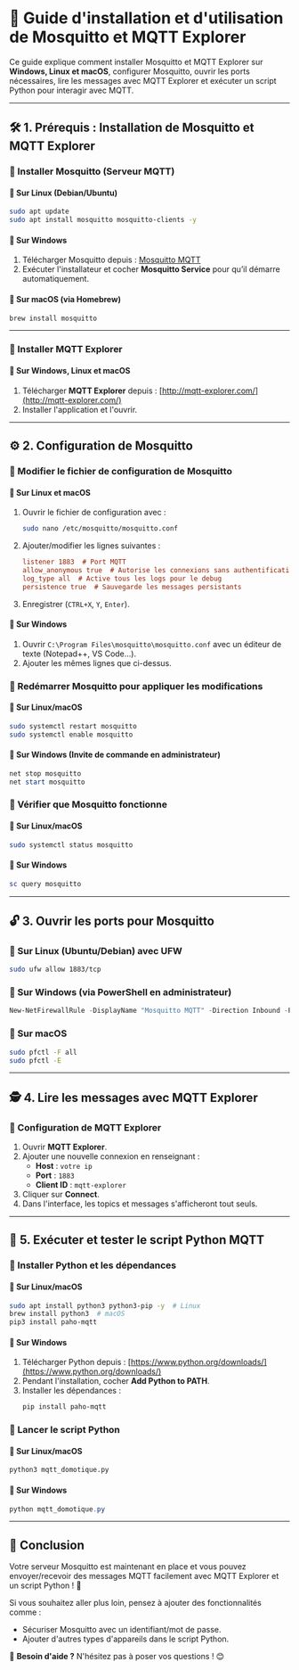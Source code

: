 # 📌 Guide d'installation et d'utilisation de Mosquitto et MQTT Explorer

Ce guide explique comment installer Mosquitto et MQTT Explorer sur **Windows, Linux et macOS**, configurer Mosquitto, ouvrir les ports nécessaires, lire les messages avec MQTT Explorer et exécuter un script Python pour interagir avec MQTT.

---

## 🛠️ 1. Prérequis : Installation de Mosquitto et MQTT Explorer

### 📌 Installer Mosquitto (Serveur MQTT)
#### 🔹 Sur **Linux (Debian/Ubuntu)**
```bash
sudo apt update
sudo apt install mosquitto mosquitto-clients -y
```

#### 🔹 Sur **Windows**
1. Télécharger Mosquitto depuis : [Mosquitto MQTT](https://mosquitto.org/download/)
2. Exécuter l'installateur et cocher **Mosquitto Service** pour qu’il démarre automatiquement.

#### 🔹 Sur **macOS** (via Homebrew)
```bash
brew install mosquitto
```

---

### 📌 Installer MQTT Explorer
#### 🔹 Sur **Windows, Linux et macOS**
1. Télécharger **MQTT Explorer** depuis : [http://mqtt-explorer.com/](http://mqtt-explorer.com/)
2. Installer l'application et l'ouvrir.

---

## ⚙️ 2. Configuration de Mosquitto

### 📌 Modifier le fichier de configuration de Mosquitto
#### 🔹 Sur **Linux et macOS**
1. Ouvrir le fichier de configuration avec :
   ```bash
   sudo nano /etc/mosquitto/mosquitto.conf
   ```
2. Ajouter/modifier les lignes suivantes :
   ```ini
   listener 1883  # Port MQTT
   allow_anonymous true  # Autorise les connexions sans authentification
   log_type all  # Active tous les logs pour le debug
   persistence true  # Sauvegarde les messages persistants
   ```
3. Enregistrer (`CTRL+X`, `Y`, `Enter`).

#### 🔹 Sur **Windows**
1. Ouvrir `C:\Program Files\mosquitto\mosquitto.conf` avec un éditeur de texte (Notepad++, VS Code…).
2. Ajouter les mêmes lignes que ci-dessus.

### 📌 Redémarrer Mosquitto pour appliquer les modifications
#### 🔹 Sur **Linux/macOS**
```bash
sudo systemctl restart mosquitto
sudo systemctl enable mosquitto
```
#### 🔹 Sur **Windows** (Invite de commande en administrateur)
```powershell
net stop mosquitto
net start mosquitto
```

### 📌 Vérifier que Mosquitto fonctionne
#### 🔹 Sur **Linux/macOS**
```bash
sudo systemctl status mosquitto
```
#### 🔹 Sur **Windows**
```powershell
sc query mosquitto
```

---

## 🔓 3. Ouvrir les ports pour Mosquitto

### 📌 Sur **Linux (Ubuntu/Debian) avec UFW**
```bash
sudo ufw allow 1883/tcp
```

### 📌 Sur **Windows** (via PowerShell en administrateur)
```powershell
New-NetFirewallRule -DisplayName "Mosquitto MQTT" -Direction Inbound -Protocol TCP -LocalPort 1883 -Action Allow
```

### 📌 Sur **macOS**
```bash
sudo pfctl -F all
sudo pfctl -E
```

---

## 🕵️ 4. Lire les messages avec MQTT Explorer

### 📌 Configuration de MQTT Explorer
1. Ouvrir **MQTT Explorer**.
2. Ajouter une nouvelle connexion en renseignant :
   - **Host** : `votre ip`
   - **Port** : `1883`
   - **Client ID** : `mqtt-explorer`
3. Cliquer sur **Connect**.
4. Dans l'interface, les topics et messages s'afficheront tout seuls.

---

## 🐍 5. Exécuter et tester le script Python MQTT

### 📌 Installer Python et les dépendances
#### 🔹 Sur **Linux/macOS**
```bash
sudo apt install python3 python3-pip -y  # Linux
brew install python3  # macOS
pip3 install paho-mqtt
```

#### 🔹 Sur **Windows**
1. Télécharger Python depuis : [https://www.python.org/downloads/](https://www.python.org/downloads/)
2. Pendant l'installation, cocher **Add Python to PATH**.
3. Installer les dépendances :
   ```powershell
   pip install paho-mqtt
   ```

### 📌 Lancer le script Python
#### 🔹 Sur **Linux/macOS**
```bash
python3 mqtt_domotique.py
```

#### 🔹 Sur **Windows**
```powershell
python mqtt_domotique.py
```

---

## 🚀 Conclusion
Votre serveur Mosquitto est maintenant en place et vous pouvez envoyer/recevoir des messages MQTT facilement avec MQTT Explorer et un script Python ! 🎉

Si vous souhaitez aller plus loin, pensez à ajouter des fonctionnalités comme :
- Sécuriser Mosquitto avec un identifiant/mot de passe.
- Ajouter d'autres types d'appareils dans le script Python.

📩 **Besoin d'aide ?** N'hésitez pas à poser vos questions ! 😊

